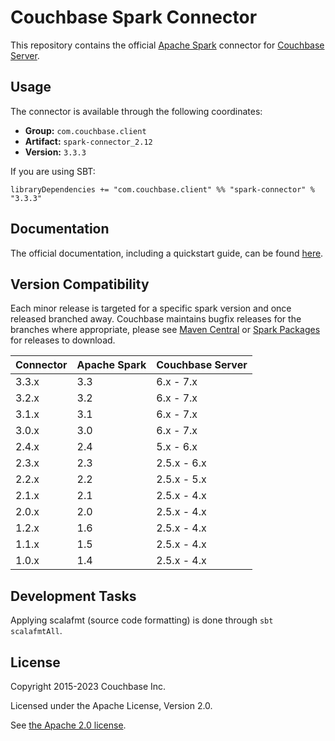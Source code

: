 # Couchbase Spark Connector

This repository contains the official [Apache Spark](https://spark.apache.org/) connector for [Couchbase Server](https://couchbase.com).

## Usage

The connector is available through the following coordinates:

 - **Group:** `com.couchbase.client`
 - **Artifact:** `spark-connector_2.12`
 - **Version:** `3.3.3` 

If you are using SBT:

```
libraryDependencies += "com.couchbase.client" %% "spark-connector" % "3.3.3"
```

## Documentation
The official documentation, including a quickstart guide, can be found [here](https://docs.couchbase.com/spark-connector/3.3/index.html).

## Version Compatibility

Each minor release is targeted for a specific spark version and once released
branched away. Couchbase maintains bugfix releases for the branches where
appropriate, please see [Maven Central](http://search.maven.org/#search%7Cga%7C1%7Ccom.couchbase.client.spark)
or [Spark Packages](http://spark-packages.org/package/couchbase/couchbase-spark-connector) for releases to download.

| Connector | Apache Spark | Couchbase Server |
|-----------|--------------| ---------------- |
| 3.3.x     | 3.3          | 6.x - 7.x        |
| 3.2.x     | 3.2          | 6.x - 7.x        |
| 3.1.x     | 3.1          | 6.x - 7.x        |
| 3.0.x     | 3.0          | 6.x - 7.x        |
| 2.4.x     | 2.4          | 5.x - 6.x        |
| 2.3.x     | 2.3          | 2.5.x - 6.x      |
| 2.2.x     | 2.2          | 2.5.x - 5.x      |
| 2.1.x     | 2.1          | 2.5.x - 4.x      |
| 2.0.x     | 2.0          | 2.5.x - 4.x      |
| 1.2.x     | 1.6          | 2.5.x - 4.x      |
| 1.1.x     | 1.5          | 2.5.x - 4.x      |
| 1.0.x     | 1.4          | 2.5.x - 4.x      |

## Development Tasks

Applying scalafmt (source code formatting) is done through `sbt scalafmtAll`.

## License
Copyright 2015-2023 Couchbase Inc.

Licensed under the Apache License, Version 2.0.

See [the Apache 2.0 license](http://www.apache.org/licenses/LICENSE-2.0).